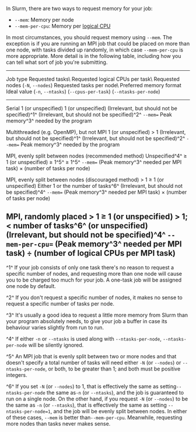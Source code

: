 In Slurm, there are two ways to request memory for your job:

-   `--mem`: Memory per node
-   `--mem-per-cpu`: Memory per [logical
    CPU](https://support.nesi.org.nz/hc/en-gb/articles/360000568236)

In most circumstances, you should request memory using `--mem`. The
exception is if you are running an MPI job that could be placed on more
than one node, with tasks divided up randomly, in which case
`--mem-per-cpu` is more appropriate. More detail is in the following
table, including how you can tell what sort of job you\'re submitting.

  ---------------------------------------------------------------------------------------------------------------------------------------------------------------------------------------------------------------------------------------------------------------------------------------------------------------------
  Job type                                               Requested tasks\     Requested logical CPUs per task\   Requested nodes (`-N`, `--nodes`)              Requested tasks per node\                      Preferred memory format   Ideal value
                                                         (`-n`, `--ntasks`)   (`--cpus-per-task`)                                                               (`--ntasks-per-node`)                                                    
  ------------------------------------------------------ -------------------- ---------------------------------- ---------------------------------------------- ---------------------------------------------- ------------------------- ------------------------------------------------------------------------------
  Serial                                                 1 (or unspecified)   1 (or unspecified)                 (Irrelevant, but should not be specified)^1^   (Irrelevant, but should not be specified)^2^   `--mem=`                  Peak memory^3^ needed by the program

  Multithreaded (e.g. OpenMP), but not MPI               1 (or unspecified)   \> 1                               (Irrelevant, but should not be specified)^1^   (Irrelevant, but should not be specified)^2^   `--mem=`                  Peak memory^3^ needed by the program

  MPI, evenly split between nodes (recommended method)   Unspecified^4^       ≥ 1 (or unspecified)               ≥ 1^5^                                         ≥ 1^5^                                         `--mem=`                  (Peak memory^3^ needed per MPI task) × (number of tasks per node)

  MPI, evenly split between nodes (discouraged method)   \> 1                 ≥ 1 (or unspecified)               Either 1 or the number of tasks^6^             (Irrelevant, but should not be specified)^4^   `--mem=`                  (Peak memory^3^ needed per MPI task) × (number of tasks per node) 

  MPI, randomly placed                                   \> 1                 ≥ 1 (or unspecified)               \> 1; \< number of tasks^6^ (or unspecified)   (Irrelevant, but should not be specified)^4^   `--mem-per-cpu=`          (Peak memory^3^ needed per MPI task) ÷ (number of logical CPUs per MPI task)
  ---------------------------------------------------------------------------------------------------------------------------------------------------------------------------------------------------------------------------------------------------------------------------------------------------------------------

^1^ If your job consists of only one task there\'s no reason to request
a specific number of nodes, and requesting more than one node will cause
you to be charged too much for your job. A one-task job will be assigned
one node by default.

^2^ If you don\'t request a specific number of nodes, it makes no sense
to request a specific number of tasks per node.

^3^ It\'s usually a good idea to request a little more memory from Slurm
than your program absolutely needs, to give your job a buffer in case
its behaviour varies slightly from run to run.

^4^ If either `-n` or `--ntasks` is used along with `--ntasks-per-node`,
`--ntasks-per-node` will be silently ignored.

^5^ An MPI job that is evenly split between two or more nodes and that
doesn\'t specify a total number of tasks will need either `-N` (or
`--nodes`) or `--ntasks-per-node`, or both, to be greater than 1; and
both must be positive integers.

^6^ If you set `-N` (or `--nodes`) to 1, that is effectively the same as
setting`--ntasks-per-node` the same as`-n` (or `--ntasks`), and the job
is guaranteed to run on a single node. On the other hand, if you request
`-N` (or `--nodes`) to be the same as `-n` (or `--ntasks`), that is
effectively the same as setting `--ntasks-per-node=1`, and the job will
be evenly split between nodes. In either of these cases, `--mem` is
better than`--mem-per-cpu`. Meanwhile, requesting more nodes than tasks
never makes sense.
